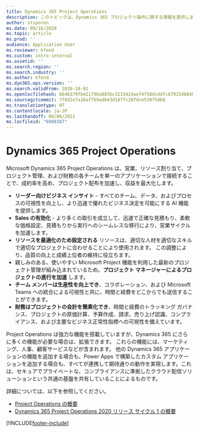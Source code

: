 ```yaml
---
title: Dynamics 365 Project Operations
description: このトピックは、Dynamics 365 プロジェクト操作に関する情報を提供します。
author: stsporen
ms.date: 09/16/2020
ms.topic: article
ms.prod: ''
audience: Application User
ms.reviewer: kfend
ms.custom: intro-internal
ms.assetid: ''
ms.search.region: ''
ms.search.industry: ''
ms.author: kfend
ms.dyn365.ops.version: ''
ms.search.validFrom: 2020-10-01
ms.openlocfilehash: 6646379fb421796a083bc321542daef4f58dcddfc67915d68403c2a370ba90c4
ms.sourcegitcommit: 7f8d1e7a16af769adb43d1877c28fdce53975db8
ms.translationtype: HT
ms.contentlocale: ja-JP
ms.lasthandoff: 08/06/2021
ms.locfileid: "6988387"
---
```

# <a name="dynamics-365-project-operations"></a>Dynamics 365 Project Operations

Microsoft Dynamics 365 Project Operations は、営業、リソース割り当て、プロジェクト管理、および財務の各チームを単一のアプリケーションで接続することで、成約率を高め、プロジェクト配布を加速し、収益を最大化します。

-   **リーダー向けビジネス インサイト** - すべてのチーム、データ、およびプロセスの可視性を向上し、より迅速で優れたビジネス決定を可能にする AI 機能を提供します。
-   **Sales の有効化** - より多くの取引を成立して、迅速で正確な見積もり、柔軟な価格設定、見積もりから実行へのシームレスな移行により、営業サイクルを加速します。
-   **リソースを最適化のため設定される** リソースは、適切な人材を適切なスキルで適切なプロジェクトに合わせることにより使用されます。 この調整により、品質の向上と成績上位者の維持に役立ちます。
-   親しみのある、使いやすい Microsoft Project 機能を利用した最新のプロジェクト管理が組み込まれているため。**プロジェクト マネージャーによるプロジェクトの進行を加速** します。
-   **チーム メンバーは生産性を向上でき**、コラボレーション、および Microsoft Teams への統合による可視性と共に、時間と経費をどこからでも送信することができます。
-   **財務はプロジェクトの会計を簡素化でき**、時間と経費のトラッキング ガバナンス、プロジェクトの原価計算、予算作成、請求、売り上げ認識、コンプライアンス、および主要なビジネス正常性指標への可視性を備えています。

Project Operations は強力な機能を搭載していますが、Dynamics 365 にさらに多くの機能が必要な場合は、拡張できます。 これらの機能には、マーケティング、人事、顧客サービスなどが含まれます。 他の Dynamics 365 アプリケーションの機能を追加する場合も、Power Apps で構築したカスタム アプリケーションを追加する場合も、すべてが連携して期待通りの動作を実現します。これは、セキュアでプライベートな、コンプライアンスに準拠したクラウド配信ソリューションという共通の基盤を共有していることによるものです。

詳細については、以下を参照してください。

- [Project Operations の概要](https://dynamics.microsoft.com/en-us/project-operations/overview/)
- [Dynamics 365 Project Operations 2020 リリース サイクル 1 の概要](/dynamics365-release-plan/2020wave1/dynamics365-project-operations/)



[!INCLUDE[footer-include](includes/footer-banner.md)]
